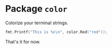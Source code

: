# Package `color`

Colorize your terminal strings.

```go
fmt.Printf("This is %s\n", color.Red("red"));
```

That's it for now.
